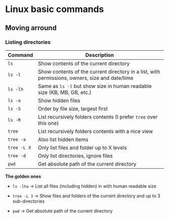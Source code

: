 # Linux basic commands

## Moving arround
### Listing directories
|Command      | Description
|-------------|--------------
| `ls`        | Show contents of the current directory
| `ls -l`     | Show contents of the current directory in a list, with permissions, owners, size and date/time
| `ls -lh`    | Same as `ls -l` but show size in human readable size (KB, MB, GB, etc.)
| `ls -a`     | Show hidden files
| `ls -S`     | Order by file size, largest first
| `ls -R`     | List recursively folders contents (I prefer `tree` over this one)
| `tree`      | List recursively folders contents with a nice view
| `tree -a`   | Also list hidden items
| `tree -L X` | Only list files and folder up to X levels
| `tree -d`   | Only list directories, ignore files
| `pwd`       | Get absolute path of the current directory

**The golden ones**

- `ls -lha` -> List all files (including hidden) in with human readable size

- `tree -L 3` -> Show files and folders of the current directory and up to 3 sub-directories

- `pwd` -> Get absolute path of the current directory
